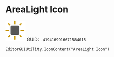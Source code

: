 # AreaLight Icon
![](/img/AreaLight%20Icon.png)
GUID: `-4194169916671584015`
```
EditorGUIUtility.IconContent("AreaLight Icon")
```
